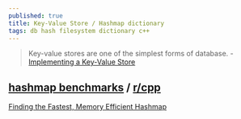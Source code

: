 ```yaml
---
published: true
title: Key-Value Store / Hashmap dictionary
tags: db hash filesystem dictionary c++
---
```

> Key-value stores are one of the simplest forms of database. - [Implementing a Key-Value Store](https://codecapsule.com/2012/11/07/ikvs-implementing-a-key-value-store-table-of-contents/)

## [hashmap benchmarks](https://github.com/martinus/map_benchmark) / [r/cpp](https://www.reddit.com/r/cpp/comments/auwbmg/hashmap_benchmarks_what_should_i_add/)

[Finding the Fastest, Memory Efficient Hashmap](https://martin.ankerl.com/2019/04/01/hashmap-benchmarks-01-overview/)